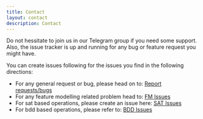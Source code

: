 ```yaml
---
title: Contact
layout: contact
description: Contact
---
```


Do not hessitate to join us in our Telegram group if you need some support. Also, the issue tracker is up and running for any bug or feature request you might have. 

You can create issues following for the issues you find in the following directions:

* For any general request or bug, please head on to: [Report requests/bugs](https://github.com/flamapy/core/issues) 
* For any feature modelling related problem head to: [FM Issues](https://github.com/flamapy/fm_metamodel/issues)
* For sat based operations, please create an issue here: [SAT Issues](https://github.com/flamapy/pysat_metamodel/issues)
* For bdd based operations, please refer to: [BDD Issues](https://github.com/flamapy/bdd_metamodel/issues)